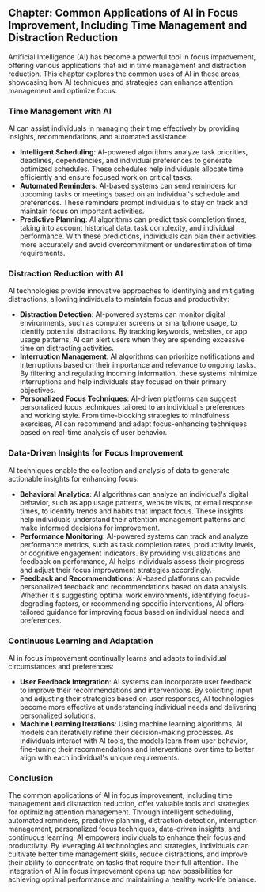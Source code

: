 Chapter: Common Applications of AI in Focus Improvement, Including Time Management and Distraction Reduction
------------------------------------------------------------------------------------------------------------

Artificial Intelligence (AI) has become a powerful tool in focus improvement, offering various applications that aid in time management and distraction reduction. This chapter explores the common uses of AI in these areas, showcasing how AI techniques and strategies can enhance attention management and optimize focus.

### Time Management with AI

AI can assist individuals in managing their time effectively by providing insights, recommendations, and automated assistance:

* **Intelligent Scheduling**: AI-powered algorithms analyze task priorities, deadlines, dependencies, and individual preferences to generate optimized schedules. These schedules help individuals allocate time efficiently and ensure focused work on critical tasks.
* **Automated Reminders**: AI-based systems can send reminders for upcoming tasks or meetings based on an individual's schedule and preferences. These reminders prompt individuals to stay on track and maintain focus on important activities.
* **Predictive Planning**: AI algorithms can predict task completion times, taking into account historical data, task complexity, and individual performance. With these predictions, individuals can plan their activities more accurately and avoid overcommitment or underestimation of time requirements.

### Distraction Reduction with AI

AI technologies provide innovative approaches to identifying and mitigating distractions, allowing individuals to maintain focus and productivity:

* **Distraction Detection**: AI-powered systems can monitor digital environments, such as computer screens or smartphone usage, to identify potential distractions. By tracking keywords, websites, or app usage patterns, AI can alert users when they are spending excessive time on distracting activities.
* **Interruption Management**: AI algorithms can prioritize notifications and interruptions based on their importance and relevance to ongoing tasks. By filtering and regulating incoming information, these systems minimize interruptions and help individuals stay focused on their primary objectives.
* **Personalized Focus Techniques**: AI-driven platforms can suggest personalized focus techniques tailored to an individual's preferences and working style. From time-blocking strategies to mindfulness exercises, AI can recommend and adapt focus-enhancing techniques based on real-time analysis of user behavior.

### Data-Driven Insights for Focus Improvement

AI techniques enable the collection and analysis of data to generate actionable insights for enhancing focus:

* **Behavioral Analytics**: AI algorithms can analyze an individual's digital behavior, such as app usage patterns, website visits, or email response times, to identify trends and habits that impact focus. These insights help individuals understand their attention management patterns and make informed decisions for improvement.
* **Performance Monitoring**: AI-powered systems can track and analyze performance metrics, such as task completion rates, productivity levels, or cognitive engagement indicators. By providing visualizations and feedback on performance, AI helps individuals assess their progress and adjust their focus improvement strategies accordingly.
* **Feedback and Recommendations**: AI-based platforms can provide personalized feedback and recommendations based on data analysis. Whether it's suggesting optimal work environments, identifying focus-degrading factors, or recommending specific interventions, AI offers tailored guidance for improving focus based on individual needs and preferences.

### Continuous Learning and Adaptation

AI in focus improvement continually learns and adapts to individual circumstances and preferences:

* **User Feedback Integration**: AI systems can incorporate user feedback to improve their recommendations and interventions. By soliciting input and adjusting their strategies based on user responses, AI technologies become more effective at understanding individual needs and delivering personalized solutions.
* **Machine Learning Iterations**: Using machine learning algorithms, AI models can iteratively refine their decision-making processes. As individuals interact with AI tools, the models learn from user behavior, fine-tuning their recommendations and interventions over time to better align with each individual's unique requirements.

### Conclusion

The common applications of AI in focus improvement, including time management and distraction reduction, offer valuable tools and strategies for optimizing attention management. Through intelligent scheduling, automated reminders, predictive planning, distraction detection, interruption management, personalized focus techniques, data-driven insights, and continuous learning, AI empowers individuals to enhance their focus and productivity. By leveraging AI technologies and strategies, individuals can cultivate better time management skills, reduce distractions, and improve their ability to concentrate on tasks that require their full attention. The integration of AI in focus improvement opens up new possibilities for achieving optimal performance and maintaining a healthy work-life balance.
